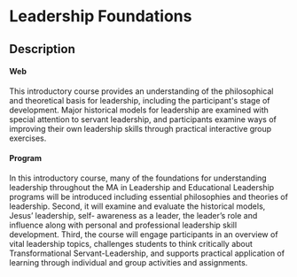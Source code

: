 # Leadership Foundations

## Description

#### Web

This introductory course provides an understanding of the philosophical and theoretical basis for leadership, including the participant's stage of development. Major historical models for leadership are examined with special attention to servant leadership, and participants examine ways of improving their own leadership skills through practical interactive group exercises.

#### Program

In this introductory course, many of the foundations for understanding leadership throughout the MA in Leadership and Educational Leadership programs will be introduced including essential philosophies and theories of leadership. Second, it will examine and evaluate the historical models, Jesus’ leadership, self- awareness as a leader, the leader’s role and influence along with personal and professional leadership skill development. Third, the course will engage participants in an overview of vital leadership topics, challenges students to think critically about Transformational Servant-Leadership, and supports practical application of learning through individual and group activities and assignments.



